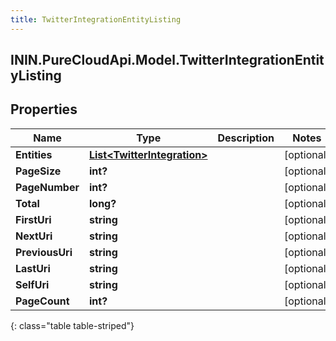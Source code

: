 ```yaml
---
title: TwitterIntegrationEntityListing
---
```

## ININ.PureCloudApi.Model.TwitterIntegrationEntityListing

## Properties

|Name | Type | Description | Notes|
|------------ | ------------- | ------------- | -------------|
| **Entities** | [**List&lt;TwitterIntegration&gt;**](TwitterIntegration.html) |  | [optional] |
| **PageSize** | **int?** |  | [optional] |
| **PageNumber** | **int?** |  | [optional] |
| **Total** | **long?** |  | [optional] |
| **FirstUri** | **string** |  | [optional] |
| **NextUri** | **string** |  | [optional] |
| **PreviousUri** | **string** |  | [optional] |
| **LastUri** | **string** |  | [optional] |
| **SelfUri** | **string** |  | [optional] |
| **PageCount** | **int?** |  | [optional] |
{: class="table table-striped"}


